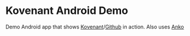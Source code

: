 Kovenant Android Demo
===========

Demo Android app that shows [Kovenant](http://kovenant.mplatvoet.nl)/[Github](https://github.com/mplatvoet/kovenant) in action.
Also uses [Anko](https://github.com/JetBrains/anko)

